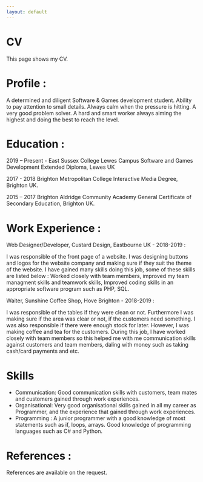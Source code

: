 ```yaml
---
layout: default
---
```


# CV
This page shows my CV.

# Profile : 
A determined and diligent Software & Games development student. Ability to pay attention to small details. Always calm when the pressure is hitting. A very good problem solver. A hard and smart worker always aiming the highest and doing the best to reach the level.

# Education : 

2019 – Present - East Sussex College Lewes Campus Software and Games Development Extended Diploma, Lewes UK

2017 - 2018 Brighton Metropolitan College Interactive Media Degree, Brighton UK.

2015 – 2017 Brighton Aldridge Community Academy General Certificate of Secondary Education, Brighton UK.

# Work Experience : 
Web Designer/Developer, Custard Design, Eastbourne UK - 2018-2019 :

I was responsible of the front page of a website. I was designing buttons and logos for the website company and making sure if they suit the theme of the website. I have gained many skills doing this job, some of these skills are listed below : 
Worked closely with team members, improved my team managment skills and teamwork skills, Improved coding skills in an appropriate software program such as PHP, SQL.

Waiter, Sunshine Coffee Shop, Hove Brighton - 2018-2019 :

I was responsible of the tables if they were clean or not. Furthermore I was making sure if the area was clear or not, if the customers need something. I was also responsible if there were enough stock for later. However, I was making coffee and tea for the customers. During this job, I have worked closely with team members so this helped me with me communication skills against customers and team members, daling with money such as taking cash/card payments and etc.

# Skills
- Communication: Good communication skills with customers, team mates and customers gained through work experiences.
- Organisational: Very good organisational skills gained in all my career as Programmer, and the experience that gained through work experiences.
- Programming : A junior programmer with a good knowledge of most statements such as if, loops, arrays. Good knowledge of programming languages such as C# and Python.

# References : 
References are available on the request.


